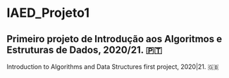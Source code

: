 # IAED_Projeto1


  Primeiro projeto de Introdução aos Algoritmos e Estruturas de Dados, 2020/21. 🇵🇹
  --------------------------------------------------------------------------------
  Introduction to Algorithms and Data Structures first project, 2020|21. 🇬🇧
